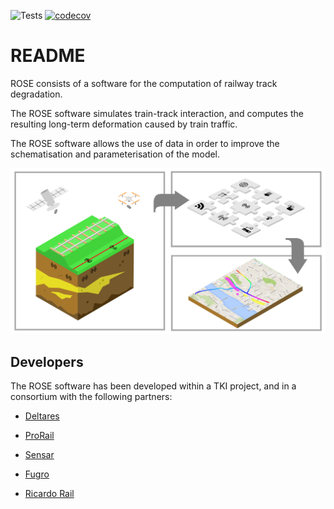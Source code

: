 ![Tests](https://github.com/PlatypusBytes/rose/actions/workflows/workflow.yml/badge.svg)
[![codecov](https://codecov.io/gh/PlatypusBytes/rose/graph/badge.svg?token=BxXZoumoIt)](https://codecov.io/gh/PlatypusBytes/rose)

# README #

ROSE consists of a software for the computation of railway track degradation.

The ROSE software simulates train-track interaction, and computes the resulting
long-term deformation caused by train traffic.

The ROSE software allows the use of data in order to improve the schematisation
and parameterisation of the model.

![./docs/static/scheme.png](./docs/static/scheme.png)

## Developers
The ROSE software has been developed within a TKI project, and in a consortium with the following partners:

* [Deltares](www.deltares.nl)

* [ProRail](www.prorail.nl)

* [Sensar](www.sensar.nl)

* [Fugro](www.fugro.com/nl)

* [Ricardo Rail](www.rail.ricardo.com)
